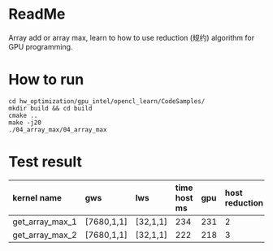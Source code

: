 # ReadMe

Array add or array max, learn to how to use reduction (规约) algorithm for GPU programming.

# How to run

    cd hw_optimization/gpu_intel/opencl_learn/CodeSamples/
    mkdir build && cd build
    cmake ..
    make -j20
    ./04_array_max/04_array_max

# Test result

| kernel name       |  gws       | lws       | time host ms | gpu   | host reduction |
| :---------------- | :----------| :-------  | :------------| :-----| :--------------|
| get_array_max_1   | [7680,1,1] | [32,1,1]  | 234          | 231   | 2              |
| get_array_max_2   | [7680,1,1] | [32,1,1]  | 222          | 218   | 3              |
